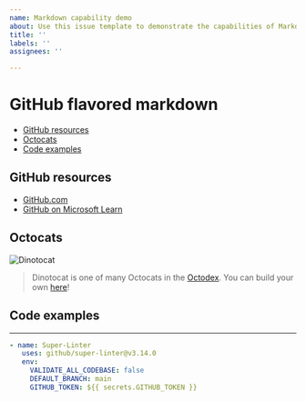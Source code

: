 ```yaml
---
name: Markdown capability demo
about: Use this issue template to demonstrate the capabilities of Markdown.
title: ''
labels: ''
assignees: ''

---
```


# GitHub flavored markdown

- [GitHub resources](#github-resources)
- [Octocats](#octocats)
- [Code examples](#code-examples)

## GitHub resources

- [GitHub.com](https://github.com)
- [GitHub on Microsoft Learn](https://docs.microsoft.com/en-us/learn/github/)

## Octocats

![Dinotocat](https://octodex.github.com/images/dinotocat.png)

> Dinotocat is one of many Octocats in the [Octodex](https://octodex.github.com/). You can build your own [here](https://myoctocat.com/)!

## Code examples

----

```yml
- name: Super-Linter
   uses: github/super-linter@v3.14.0
   env:
     VALIDATE_ALL_CODEBASE: false
     DEFAULT_BRANCH: main
     GITHUB_TOKEN: ${{ secrets.GITHUB_TOKEN }}
```

